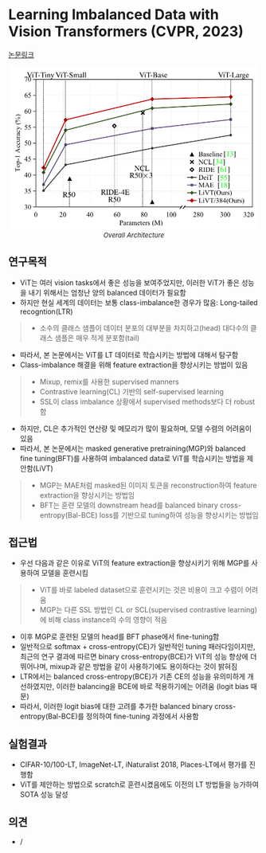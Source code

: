 # Learning Imbalanced Data with Vision Transformers (CVPR, 2023)

[논문링크](https://arxiv.org/abs/2212.02015)

<p align="center">
    <img width="500" alt='fig1' src="./img/01_46_01.png?raw=true"></br>
    <em><font size=2>Overall Architecture</font></em>
</p>

## 연구목적
- ViT는 여러 vision tasks에서 좋은 성능을 보여주었지만, 이러한 ViT가 좋은 성능을 내기 위해서는 엄청난 양의 balanced 데이터가 필요함
- 하지만 현실 세계의 데이터는 보통 class-imbalance한 경우가 많음: Long-tailed recogntion(LTR)
> - 소수의 클래스 샘플이 데이터 분포의 대부분을 차지하고(head) 대다수의 클래스 샘플은 매우 적게 분포함(tail)
- 따라서, 본 논문에서는 ViT를 LT 데이터로 학습시키는 방법에 대해서 탐구함
- Class-imbalance 해결을 위해 feature extraction을 향상시키는 방법이 있음
> - Mixup, remix를 사용한 supervised manners
> - Contrastive learning(CL) 기반의 self-supervised learning
> - SSL이 class imbalance 상황에서 supervised methods보다 더 robust함
- 하지만, CL은 추가적인 연산량 및 메모리가 많이 필요하며, 모델 수렴의 어려움이 있음
- 따라서, 본 논문에서는 masked generative pretraining(MGP)와 balanced fine tuning(BFT)를 사용하여 imbalanced data로 ViT를 학습시키는 방법을 제안함(LiVT)
> - MGP는 MAE처럼 masked된 이미지 토큰을 reconstruction하여 feature extraction을 향상시키는 방법임
> - BFT는 훈련 모델의 downstream head를 balanced binary cross-entropy(Bal-BCE) loss를 기반으로 tuning하여 성능을 향상시키는 방법임

## 접근법
- 우선 다음과 같은 이유로 ViT의 feature extraction을 향상시키기 위해 MGP를 사용하여 모델을 훈련시킴
> - ViT를 바로 labeled dataset으로 훈련시키는 것은 비용이 크고 수렴이 어려움
> - MGP는 다른 SSL 방법인 CL or SCL(supervised contrastive learning)에 비해 class instance의 수의 영향이 적음
- 이후 MGP로 훈련된 모델의 head를 BFT phase에서 fine-tuning함
- 일반적으로 softmax + cross-entropy(CE)가 일반적인 tuning 패러다임이지만, 최근의 연구 결과에 따르면 binary cross-entropy(BCE)가 ViT의 성능 향상에 더 뛰어나며, mixup과 같은 방법을 같이 사용하기에도 용이하다는 것이 밝혀짐
- LTR에서는 balanced cross-entropy(BCE)가 기존 CE의 성능을 유의미하게 개선하였지만, 이러한 balancing을 BCE에 바로 적용하기에는 어려움 (logit bias 때문)
- 따라서, 이러한 logit bias에 대한 고려를 추가한 balanced binary cross-entropy(Bal-BCE)를 정의하여 fine-tuning 과정에서 사용함

## 실험결과
- CIFAR-10/100-LT, ImageNet-LT, iNaturalist 2018, Places-LT에서 평가를 진행함
- ViT를 제안하는 방법으로 scratch로 훈련시켰음에도 이전의 LT 방법들을 능가하여 SOTA 성능 달성

## 의견
- /